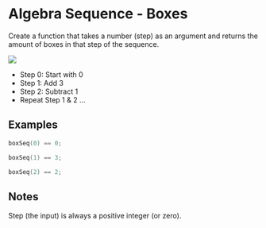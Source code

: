 # Algebra Sequence - Boxes

Create a function that takes a number (step) as an argument and returns the amount of boxes in that step of the sequence.

![](https://i.imgur.com/84lIqCM.png)

* Step 0: Start with 0
* Step 1: Add 3
* Step 2: Subtract 1
* Repeat Step 1 & 2 ...

## Examples

```C++
boxSeq(0) == 0;

boxSeq(1) == 3;

boxSeq(2) == 2;
```

## Notes

Step (the input) is always a positive integer (or zero).
